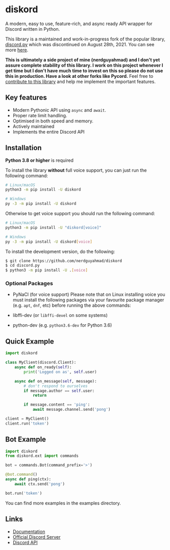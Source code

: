 # diskord
A modern, easy to use, feature-rich, and async ready API wrapper for Discord written in Python.

This library is a maintained and work-in-progress fork of the popular library, [discord.py](https://github.com/Rapptz/discord.py) which was discontinued on August 28th, 2021. You can see more [here](https://gist.github.com/Rapptz/4a2f62751b9600a31a0d3c78100287f1).

**This is ultimately a side project of mine (nerdguyahmad) and I don't yet assure complete stability of this library. I work on this project whenever I get time but I don't have much time to invest on this so please do not use this in production. Have a look at other forks like Pycord.** Feel free to [contribute to this library](.github/CONTRIBUTING.MD) and help me implement the important features.

## Key features
* Modern Pythonic API using `async` and `await`.
* Proper rate limit handling.
* Optimised in both speed and memory.
* Actively maintained
* Implements the entire Discord API

## Installation
**Python 3.8 or higher** is required

To install the library **without** full voice support, you can just run the following command:
```sh
# Linux/macOS
python3 -m pip install -U diskord

# Windows
py -3 -m pip install -U diskord
```
Otherwise to get voice support you should run the following command:

```sh
# Linux/macOS
python3 -m pip install -U "diskord[voice]"

# Windows
py -3 -m pip install -U diskord[voice]
```
To install the development version, do the following:

```sh
$ git clone https://github.com/nerdguyahmad/diskord
$ cd discord.py
$ python3 -m pip install -U .[voice]
```

### Optional Packages
* PyNaCl (for voice support)
Please note that on Linux installing voice you must install the following packages via your favourite package manager (e.g. `apt`, `dnf`, etc) before running the above commands:

* libffi-dev (or `libffi-devel` on some systems)
* python-dev (e.g. `python3.6-dev` for Python 3.6)

## Quick Example
```py
import diskord

class MyClient(discord.Client):
    async def on_ready(self):
        print('Logged on as', self.user)

    async def on_message(self, message):
        # don't respond to ourselves
        if message.author == self.user:
            return

        if message.content == 'ping':
            await message.channel.send('pong')

client = MyClient()
client.run('token')
```

## Bot Example
```py
import diskord
from diskord.ext import commands

bot = commands.Bot(command_prefix='>')

@bot.command()
async def ping(ctx):
    await ctx.send('pong')

bot.run('token')
```
You can find more examples in the examples directory.

## Links
* [Documentation](https://diskord.readthedocs.io/en/latest/index.html)
* [Official Discord Server](https://dsc.gg/diskord-dev)
* [Discord API](https://discord.gg/discord-api)
